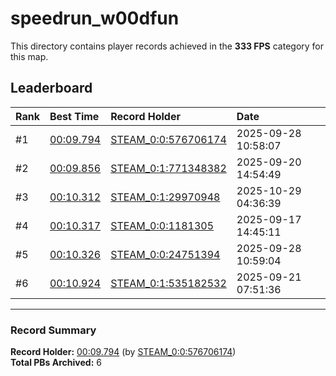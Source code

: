 # speedrun_w00dfun

This directory contains player records achieved in the **333 FPS** category for this map.

## Leaderboard

| Rank | Best Time | Record Holder | Date                |
| :--- | :-------- | :------------ | :------------------ |
| #1   | [00:09.794](./00009794_STEAM_0_0_576706174_20250928-105807.zip) | [STEAM_0:0:576706174](https://speedrun16.com/profile/STEAM_0:0:576706174)   | 2025-09-28 10:58:07 |
| #2   | [00:09.856](./00009856_STEAM_0_1_771348382_20250920-145449.zip) | [STEAM_0:1:771348382](https://speedrun16.com/profile/STEAM_0:1:771348382)   | 2025-09-20 14:54:49 |
| #3   | [00:10.312](./00010312_STEAM_0_1_29970948_20251029-043639.zip) | [STEAM_0:1:29970948](https://speedrun16.com/profile/STEAM_0:1:29970948)   | 2025-10-29 04:36:39 |
| #4   | [00:10.317](./00010317_STEAM_0_0_1181305_20250917-144511.zip) | [STEAM_0:0:1181305](https://speedrun16.com/profile/STEAM_0:0:1181305)   | 2025-09-17 14:45:11 |
| #5   | [00:10.326](./00010326_STEAM_0_0_24751394_20250928-105904.zip) | [STEAM_0:0:24751394](https://speedrun16.com/profile/STEAM_0:0:24751394)   | 2025-09-28 10:59:04 |
| #6   | [00:10.924](./00010924_STEAM_0_1_535182532_20250921-075136.zip) | [STEAM_0:1:535182532](https://speedrun16.com/profile/STEAM_0:1:535182532)   | 2025-09-21 07:51:36 |

---

### Record Summary
**Record Holder:** [00:09.794](./00009794_STEAM_0_0_576706174_20250928-105807.zip) (by [STEAM_0:0:576706174](https://speedrun16.com/profile/STEAM_0:0:576706174))  
**Total PBs Archived:** 6